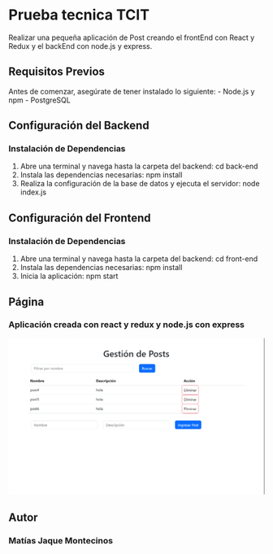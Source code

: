 # Prueba tecnica TCIT

Realizar una pequeña aplicación de Post creando el frontEnd con React y Redux y el backEnd con node.js y express.

## Requisitos Previos

Antes de comenzar, asegúrate de tener instalado lo siguiente:  - Node.js y npm - PostgreSQL

## Configuración del Backend

### Instalación de Dependencias

1. Abre una terminal y navega hasta la carpeta del backend:      cd back-end
2. Instala las dependencias necesarias:  npm install
3. Realiza la configuración de la base de datos y ejecuta el servidor: node index.js

## Configuración del Frontend

### Instalación de Dependencias

1. Abre una terminal y navega hasta la carpeta del backend:      cd front-end
2. Instala las dependencias necesarias:  npm install
3. Inicia la aplicación: npm start

## Página

### Aplicación creada con react y redux y node.js con express

![1718580710867](images/Readme/1718580710867.png)

## Autor

### Matías Jaque Montecinos

